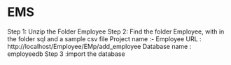 # EMS

Step 1: Unzip the Folder Employee
Step 2: Find the folder Employee, with in the folder sql and a sample csv file
Project name :- Employee
        URL          : http://localhost/Employee/EMp/add_employee
        Database name : employeedb
Step 3 :import the database


 
